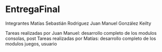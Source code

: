 # EntregaFinal
Integrantes
Matías Sebastián Rodriguez
Juan Manuel González Keilty

Tareas realizadas por Juan Manuel: desarrollo completo de los modulos consolas, post
Tareas realizadas por Matías: desarrollo completo de los modulos juegos, usuario

